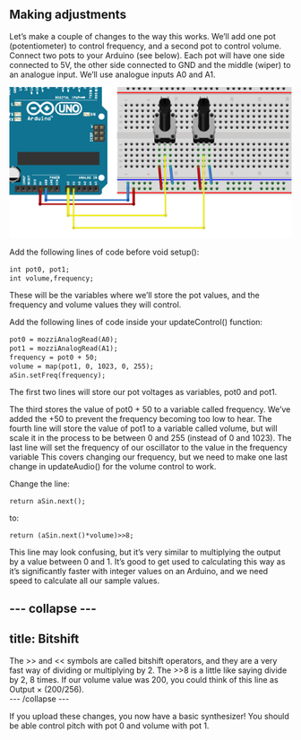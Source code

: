 ## Making adjustments

Let’s make a couple of changes to the way this works. We’ll add one pot (potentiometer) to control frequency, and a second pot to control volume. Connect two pots to your Arduino (see below). Each pot will have one side connected to 5V, the other side connected to GND and the middle (wiper) to an analogue input. We’ll use analogue inputs A0 and A1.

![Connection](images/2potentiometers.png)

Add the following lines of code before void setup(): 
```
int pot0, pot1; 
int volume,frequency; 
```
These will be the variables where we’ll store the pot values, and the frequency and volume values they will control. 

Add the following lines of code inside your updateControl() function: 

```
pot0 = mozziAnalogRead(A0); 
pot1 = mozziAnalogRead(A1); 
frequency = pot0 + 50; 
volume = map(pot1, 0, 1023, 0, 255);   
aSin.setFreq(frequency); 
```

The first two lines will store our pot voltages as variables, pot0 and pot1. 

The third stores the value of pot0 + 50 to a variable called frequency. We’ve added the +50 to prevent the frequency becoming too low to hear. The fourth line will store the value of pot1 to a variable called volume, but will scale it in the process to be between 0 and 255 (instead of 0 and 1023). The last line will set the frequency of our oscillator to the value in the frequency variable This covers changing our frequency, but we need to make one last change in updateAudio() for the volume control to work.

Change the line:

```
return aSin.next(); 

```
to:

```
return (aSin.next()*volume)>>8; 
```

This line may look confusing, but it’s very similar to multiplying the output by a value between 0 and 1. It’s good to get used to calculating this way as it’s significantly faster with integer values on an Arduino, and we need speed to calculate all our sample values. 

--- collapse ---
---
title: Bitshift
---
The >> and << symbols are called bitshift operators, and they are a very fast way of dividing or multiplying by 2. The >>8 is a little like saying divide by 2, 8 times. If our volume value was 200, you could think of this line as Output × (200/256).  
--- /collapse ---

If you upload these changes, you now have a basic synthesizer! You should be able control pitch with pot 0 and volume with pot 1. 